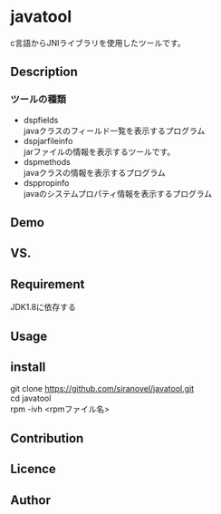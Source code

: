 javatool
========
c言語からJNIライブラリを使用したツールです。

## Description ##
### ツールの種類 ###
* dspfields   
  javaクラスのフィールド一覧を表示するプログラム
* dspjarfileinfo  
  jarファイルの情報を表示するツールです。
* dspmethods  
  javaクラスの情報を表示するプログラム
* dsppropinfo  
  javaのシステムプロパティ情報を表示するプログラム
  
## Demo ##
## VS. ##
## Requirement ##
  JDK1.8に依存する
  
## Usage ##
## install ##
  git clone https://github.com/siranovel/javatool.git  
  cd javatool  
  rpm -ivh <rpmファイル名>
  
## Contribution ##
## Licence ##
## Author ##
